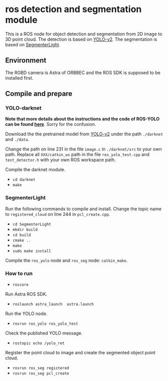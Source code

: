 # ros detection and segmentation module
This is a ROS node for object detection and segmentation from 2D image to 3D point cloud. The detection is based on [YOLO-v2](https://pjreddie.com/darknet/yolov2/). The segmentation is based on [SegmenterLight](https://github.com/kanster/RGBD-Segmenter).
## Environment
The RGBD camera is Astra of ORBBEC and the ROS SDK is supposed to be installed first.

## Compile and prepare
### YOLO-darknet
**Note that more details about the instructions and the code of ROS-YOLO can be found [here](https://github.com/HanjiangHu/ROS-YOLO-module)**. Sorry for the confusion.

Download the the pretrained model from [YOLO-v2](https://pjreddie.com/darknet/yolov2/) under the path `./darknet` and `./data`.

Change the path on line 231 in the file `image.c` in `./darknet/src` to your own path.
Replace all `XXX/catkin_ws` path in the file `ros_yolo_test.cpp` and `test_detector.h` with your own ROS workspace path.

Compile the darknet module.
- `cd darknet`
- `make`

### SegmenterLight
Run the following commands to compile and install. Change the topic name to `registered_cloud` on line 244 in `pcl_create.cpp`.
- `cd SegmenterLight`
- `mkdir build`
- `cd build`
- `cmake ..`
- `make`
- `sudo make install`


Compile the `ros_yolo` node and `ros_seg` node:  `catkin_make`.



### How to run
- `roscore`

Run Astra ROS SDK.
- `roslaunch astra_launch  astra.launch`

Run the YOLO node.
- `rosrun ros_yolo ros_yolo_test`

Check the published YOLO message.
- `rostopic echo /yolo_ret`

Register the point cloud to image and create the segmented object point cloud.
- `rosrun ros_seg registered`
- `rosrun ros_seg pcl_create`

